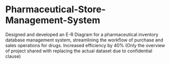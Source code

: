 # Pharmaceutical-Store-Management-System
Designed and developed an E-R Diagram for a pharmaceutical inventory database management system, streamlining the workflow of purchase and sales operations for drugs. Increased efficiency by 40%
(Only the overview of project shared with replacing the actual dataset due to confidential clause)
